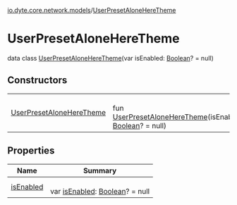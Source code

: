 [io.dyte.core.network.models](../index.md)/[UserPresetAloneHereTheme](index.md)

# UserPresetAloneHereTheme


data class [UserPresetAloneHereTheme](index.md)(var isEnabled: [Boolean](https://kotlinlang.org/api/latest/jvm/stdlib/kotlin/-boolean/index.html)? = null)

## Constructors

| | |
|---|---|
| [UserPresetAloneHereTheme](-user-preset-alone-here-theme.md) | <br/>fun [UserPresetAloneHereTheme](-user-preset-alone-here-theme.md)(isEnabled: [Boolean](https://kotlinlang.org/api/latest/jvm/stdlib/kotlin/-boolean/index.html)? = null) |

## Properties

| Name | Summary |
|---|---|
| [isEnabled](is-enabled.md) | <br/>var [isEnabled](is-enabled.md): [Boolean](https://kotlinlang.org/api/latest/jvm/stdlib/kotlin/-boolean/index.html)? = null |
